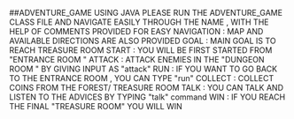 ##ADVENTURE_GAME USING JAVA
PLEASE RUN THE ADVENTURE_GAME CLASS FILE AND NAVIGATE EASILY THROUGH THE NAME , WITH THE HELP OF COMMENTS PROVIDED
FOR EASY NAVIGATION : MAP AND AVAILABLE DIRECTIONS ARE ALSO PROVIDED 
GOAL : MAIN GOAL IS TO REACH TREASURE ROOM 
START : YOU WILL BE FIRST STARTED FROM "ENTRANCE ROOM "
ATTACK : ATTACK ENEMIES IN THE "DUNGEON ROOM " BY GIVING INPUT AS "attack"
RUN : IF YOU WANT TO GO BACK TO THE ENTRANCE ROOM  , YOU CAN TYPE "run"
COLLECT : COLLECT COINS FROM THE FOREST/ TREASURE ROOM 
TALK : YOU CAN TALK AND LISTEN TO THE ADVICES BY TYPING "talk" command 
WIN : IF YOU REACH THE FINAL "TREASURE ROOM"  YOU WILL WIN
